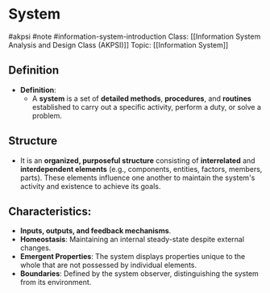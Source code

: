 # System
#akpsi #note #information-system-introduction 
Class: [[Information System Analysis and Design Class (AKPSI)]]
Topic: [[Information System]]

## Definition
- **Definition**:
  - A **system** is a set of **detailed methods**, **procedures**, and **routines** established to carry out a specific activity, perform a duty, or solve a problem.

## Structure
  - It is an **organized, purposeful structure** consisting of **interrelated** and **interdependent elements** (e.g., components, entities, factors, members, parts). These elements influence one another to maintain the system's activity and existence to achieve its goals.

## Characteristics:
  - **Inputs, outputs, and feedback mechanisms**.
  - **Homeostasis**: Maintaining an internal steady-state despite external changes.
  - **Emergent Properties**: The system displays properties unique to the whole that are not possessed by individual elements.
  - **Boundaries**: Defined by the system observer, distinguishing the system from its environment.


